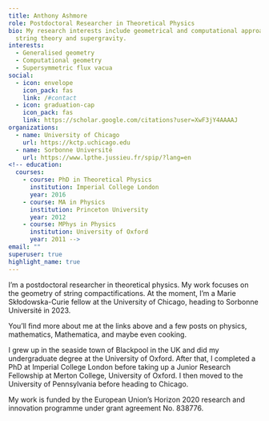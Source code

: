 ```yaml
---
title: Anthony Ashmore
role: Postdoctoral Researcher in Theoretical Physics
bio: My research interests include geometrical and computational approaches to
  string theory and supergravity.
interests:
  - Generalised geometry
  - Computational geometry
  - Supersymmetric flux vacua
social:
  - icon: envelope
    icon_pack: fas
    link: /#contact
  - icon: graduation-cap
    icon_pack: fas
    link: https://scholar.google.com/citations?user=XwF3jY4AAAAJ
organizations:
  - name: University of Chicago
    url: https://kctp.uchicago.edu
  - name: Sorbonne Université
    url: https://www.lpthe.jussieu.fr/spip/?lang=en
<!-- education:
  courses:
    - course: PhD in Theoretical Physics
      institution: Imperial College London
      year: 2016
    - course: MA in Physics
      institution: Princeton University
      year: 2012
    - course: MPhys in Physics
      institution: University of Oxford
      year: 2011 -->
email: ""
superuser: true
highlight_name: true
---
```

I’m a postdoctoral researcher in theoretical physics. My work focuses on the geometry of string compactifications. At the moment, I’m a Marie Skłodowska-Curie fellow at the University of Chicago, heading to Sorbonne Université in 2023.

You’ll find more about me at the links above and a few posts on physics, mathematics, Mathematica, and maybe even cooking.

I grew up in the seaside town of Blackpool in the UK and did my undergraduate degree at the University of Oxford. After that, I completed a PhD at Imperial College London before taking up a Junior Research Fellowship at Merton College, University of Oxford. I then moved to the University of Pennsylvania before heading to Chicago.

My work is funded by the European Union’s Horizon 2020 research and innovation programme under grant agreement No. 838776.

<!--- {{< icon name="download" pack="fas" >}} Download my {{< staticref "uploads/CV.pdf" "newtab" >}}resumé{{< /staticref >}}. --->
